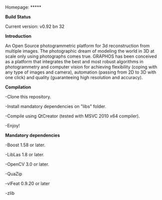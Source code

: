 Homepage: *****

**Build Status**

Current version: v0.92 bn 32

**Introduction**

An Open Source photogrammetric platform for 3d reconstruction from multiple images. The photographic dream of modeling the world in 3D at scale only using photographs comes true. GRAPHOS has been conceived as a platform that integrates the best and most robust algorithms in photogrammetry and computer vision for achieving flexibility (coping with any type of images and camera), automation (passing from 2D to 3D with one click) and quality (guaranteeing high resolution and accuracy).


**Compilation**

-Clone this repository.

-Install mandatory dependencies on "libs" folder.

-Compile using QtCreator (tested with MSVC 2010 x64 compiler).

-Enjoy!

**Mandatory dependencies**

-Boost 1.58 or later.

-LibLas 1.8 or later.

-OpenCV 3.0 or later.

-QuaZip

-vlFeat 0.9.20 or later

-zlib
